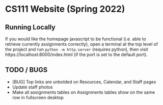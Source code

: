 # CS111 Website (Spring 2022)

## Running Locally
If you would like the homepage javascript to be functional (i.e. able to retrieve currently assignments correctly),
 open a terminal at the top level of the project and run `python -m http.server` (requires python), then visit
  https://localhost:8000/index.html (if the port is set to the default port).



## TODO / BUGS
* [BUG] Top links are unbolded on Resources, Calendar, and Staff pages
* Update staff photos
* Make all assignments tables on Assignments tables show on the same row in fullscreen desktop